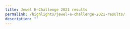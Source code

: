 ```yaml
---
title: Jewel E–Challenge 2021 results
permalink: /highlights/jewel-e-challenge-2021-results/
description: ""
---
```

